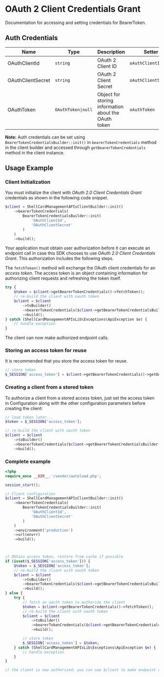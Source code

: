 
# OAuth 2 Client Credentials Grant



Documentation for accessing and setting credentials for BearerToken.

## Auth Credentials

| Name | Type | Description | Setter | Getter |
|  --- | --- | --- | --- | --- |
| OAuthClientId | `string` | OAuth 2 Client ID | `oAuthClientId` | `getOAuthClientId()` |
| OAuthClientSecret | `string` | OAuth 2 Client Secret | `oAuthClientSecret` | `getOAuthClientSecret()` |
| OAuthToken | `OAuthToken\|null` | Object for storing information about the OAuth token | `oAuthToken` | `getOAuthToken()` |



**Note:** Auth credentials can be set using `BearerTokenCredentialsBuilder::init()` in `bearerTokenCredentials` method in the client builder and accessed through `getBearerTokenCredentials` method in the client instance.

## Usage Example

### Client Initialization

You must initialize the client with *OAuth 2.0 Client Credentials Grant* credentials as shown in the following code snippet.

```php
$client = ShellCardManagementAPIsClientBuilder::init()
    ->bearerTokenCredentials(
        BearerTokenCredentialsBuilder::init(
            'OAuthClientId',
            'OAuthClientSecret'
        )
    )
    ->build();
```



Your application must obtain user authorization before it can execute an endpoint call in case this SDK chooses to use *OAuth 2.0 Client Credentials Grant*. This authorization includes the following steps.

The `fetchToken()` method will exchange the OAuth client credentials for an *access token*. The access token is an object containing information for authorizing client requests and refreshing the token itself.

```php
try {
    $token = $client->getBearerTokenCredentials()->fetchToken();
    // re-build the client with oauth token
    $client = $client
        ->toBuilder()
        ->bearerTokenCredentials($client->getBearerTokenCredentialsBuilder()->oAuthToken($token))
        ->build();
} catch (ShellCardManagementAPIsLib\Exceptions\ApiException $e) {
    // handle exception
}
```

The client can now make authorized endpoint calls.

### Storing an access token for reuse

It is recommended that you store the access token for reuse.

```php
// store token
$_SESSION['access_token'] = $client->getBearerTokenCredentials()->getOAuthToken();
```

### Creating a client from a stored token

To authorize a client from a stored access token, just set the access token in Configuration along with the other configuration parameters before creating the client:

```php
// load token later...
$token = $_SESSION['access_token'];

// re-build the client with oauth token
$client = $client
    ->toBuilder()
    ->bearerTokenCredentials($client->getBearerTokenCredentialsBuilder()->oAuthToken($token))
    ->build();
```

### Complete example



```php
<?php
require_once __DIR__.'/vendor/autoload.php';

session_start();

// Client configuration
$client = ShellCardManagementAPIsClientBuilder::init()
    ->bearerTokenCredentials(
        BearerTokenCredentialsBuilder::init(
            'OAuthClientId',
            'OAuthClientSecret'
        )
    )
    ->environment('production')
    ->url(envrr)
    ->build();



// Obtain access token, restore from cache if possible
if (isset($_SESSION['access_token'])) {
    $token = $_SESSION['access_token'];
    // re-build the client with oauth token
    $client = $client
        ->toBuilder()
        ->bearerTokenCredentials($client->getBearerTokenCredentialsBuilder()->oAuthToken($token))
        ->build();
} else {
    try {
        // fetch an oauth token to authorize the client
        $token = $client->getBearerTokenCredentials()->fetchToken();
        // re-build the client with oauth token
        $client = $client
            ->toBuilder()
            ->bearerTokenCredentials($client->getBearerTokenCredentialsBuilder()->oAuthToken($token))
            ->build();

        // store token
        $_SESSION['access_token'] = $token;
    } catch (ShellCardManagementAPIsLib\Exceptions\ApiException $e) {
        // handle exception
    }
}

// the client is now authorized; you can use $client to make endpoint calls
```


